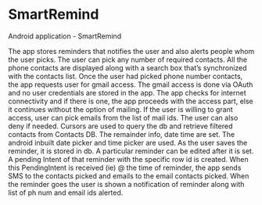 # SmartRemind
Android application - SmartRemind

The app stores reminders that notifies the user and also alerts people whom the user picks. The user can pick any number of required contacts. All the phone contacts are displayed along with a search box that’s synchronized with the contacts list. Once the user had picked phone number contacts, the app requests user for gmail access. The gmail access is done via OAuth and no user credentials are stored in the app. The app checks for internet connectivity and if there is one, the app proceeds with the access part, else it continues without the option of mailing. If the user is willing to grant access, user can pick emails from the list of mail ids. The user can also deny if needed. Cursors are used to query the db and retrieve filtered contacts from Contacts DB. The remainder info, date time are set. The android inbuilt date picker and time picker are used. As the user saves the reminder, it is stored in db. A particular reminder can be edited after it is set. A pending Intent of that reminder with the specific row id is created. When this PendingIntent is received (ie) @ the time of reminder, the app sends SMS to the contacts picked and emails to the email contacts picked. When the reminder goes the user is shown a notification of reminder along with list of ph num and email ids alerted.

